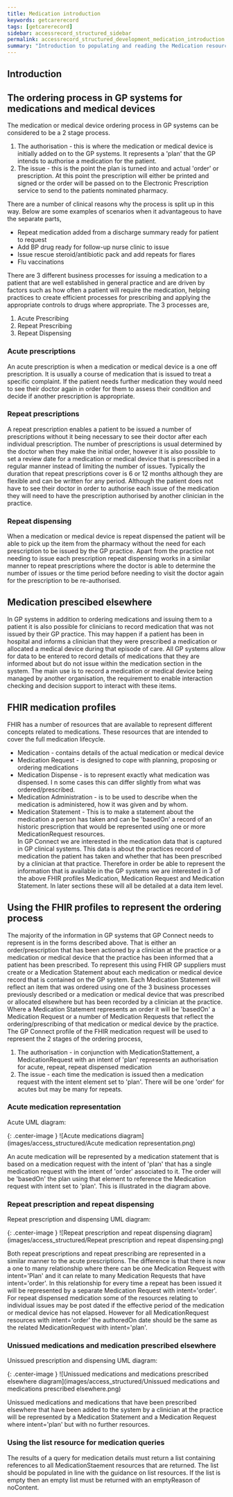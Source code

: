 ```yaml
---
title: Medication introduction
keywords: getcarerecord
tags: [getcarerecord]
sidebar: accessrecord_structured_sidebar
permalink: accessrecord_structured_development_medication_introduction.html
summary: "Introduction to populating and reading the Medication resource"
---
```


## Introduction ##

## The ordering process in GP systems for medications and medical devices 
The medication  or medical device ordering process in GP systems can be considered to be a 2 stage process.
1. The authorisation - this is where the medication or medical device is initially added on to the GP systems. It represents a 'plan' that the GP intends to authorise a medication for the patient.
2. The issue - this is the point the plan is turned into and actual 'order' or prescription. At this point the prescription will either be printed and signed or the order will be passed on to the Electronic Prescription service to send to the patients nominated pharmacy.

There are a number of clinical reasons why the process is split up in this way. Below are some examples of scenarios when it advantageous to have the separate parts,
* Repeat medication added from a discharge summary ready for patient to request 
* Add BP drug ready for follow-up nurse clinic to issue
* Issue rescue steroid/antibiotic pack and add repeats for flares 
* Flu vaccinations

There are 3 different business processes for issuing a medication to a patient that are well established in general practice and are driven by factors such as how often a patient will require the medication, helping practices to create efficient processes for prescribing and applying the appropriate controls to drugs where appropriate. The 3 processes are,
 1. Acute Prescribing
 2. Repeat Prescribing
 3. Repeat Dispensing
 
### Acute prescriptions ###
An acute prescription is when a medication or medical device is a one off prescription. It is usually a course of medication that is issued to treat a specific complaint. 
If the patient needs further medication they would need to see their doctor again in order for them to assess their condition and decide if another prescription is appropriate.

### Repeat prescriptions ###
A repeat prescription enables a patient to be issued a number of prescriptions without it being necessary to see their doctor after each individual prescription. The number of prescriptions is usual determined by the doctor when they make the initial order, however it is also possible to set a review date for a medication or medical device that is prescribed in a regular manner instead of limiting the number of issues. Typically the duration that repeat prescriptions cover is 6 or 12 months although they are flexible and can be written for any period. 
Although the patient does not have to see their doctor in order to authorise each issue of the medication they will need to have the prescription authorised by another clinician in the practice. 

### Repeat dispensing ###
When a medication or medical device is repeat dispensed the patient will be able to pick up the item from the pharmacy without the need for each prescription to be issued by the GP practice.
Apart from the practice not needing to issue each prescription repeat dispensing works in a similar manner to repeat prescriptions where the doctor is able to determine the number of issues or the time period before needing to visit the doctor again for the prescription to be re-authorised.


## Medication prescibed elsewhere ##
In GP systems in addition to ordering medications and issuing them to a patient it is also possible for clinicians to record medication that was not issued by their GP practice. This may happen if a patient has been in hospital and informs a clinician that they were prescribed a medication or allocated a medical device during that episode of care. All GP systems allow for data to be entered to record details of medications that they are informed about but do not issue within the medication section in the system.
The main use is to record a medication or medical device being managed by another organisation, the requirement to enable interaction checking and decision support to interact with these items.

## FHIR medication profiles 
FHIR has a number of resources that are available to represent different concepts related to medications. These resources that are intended to cover the full medication lifecycle.
* Medication - contains details of the actual medication or medical device
* Medication Request - is designed to cope with planning, proposing or ordering medications
* Medication Dispense - is to represent exactly what medication was dispensed. I n some cases this can differ slightly from what was ordered/prescribed.
* Medication Administration - is to be used to describe when the medication is administered, how it was given and by whom.
* Medication Statement - This is to make a statement about the medication a person has taken and can be 'basedOn' a record of an historic prescription that would be represented using one or more MedicationRequest resources.  
In GP Connect we are interested in the medication data that is captured in GP clinical systems. This data is about the practices record of medication the patient has taken and whether that has been prescribed by a clinician at that practice. Therefore in order be able to represent the information that is available in the GP systems we are interested in 3 of the above FHIR profiles Medication, Medication Request and Medication Statement. In later sections these will all be detailed at a data item level.

## Using the FHIR profiles to represent the ordering process
The majority of the information in GP systems that GP Connect needs to represent is in the forms described above. That is either an order/prescription that has been actioned by a clinician at the practice or a medication or medical device that the practice has been informed that a patient has been prescribed. To represent this using FHIR GP suppliers must create  or a Medication Statement about each medication or medical device record that is contained on the GP system. Each Medication Statement will reflect an item that was ordered using one of the 3 business processes previously described or a medication or medical device that was prescribed or allocated elsewhere but has been recorded by a clinician at the practice. 
Where a Medication Statement represents an order it will be 'basedOn' a Medication Request or a number of Medication Requests that reflect the ordering/prescribing of that medication or medical device by the practice. 
The GP Connect profile of the FHIR medication request will be used to represent the 2 stages of the ordering process, 
1. The authorisation - in conjunction with MedicationStattement, a MedicationRequest with an intent of 'plan' represents an authorisation for acute, repeat, repeat dispensed medication
2. The issue - each time the medication is issued then a medication request with the intent element set to 'plan'. There will be one 'order' for acutes but may be many for repeats.

### Acute medication representation ###
Acute UML diagram:

{: .center-image }
![Acute medications diagram](images/access_structured/Acute medication representation.png)

An acute medication will be represented by a medication statement that is based on a medication request with the intent of 'plan' that has a single medication request with the intent of 'order' associated to it. The order will be 'basedOn' the plan using that element to reference the Medication request with intent set to 'plan'. This is illustrated in the diagram above.

### Repeat prescription and repeat dispensing ###
Repeat prescription and dispensing UML diagram:

{: .center-image }
![Repeat prescription and repeat dispensing diagram](images/access_structured/Repeat prescription and repeat dispensing.png)

Both repeat prescriptions and repeat prescribing are represented in a similar manner to the acute prescriptions. The difference is that there is now a one to many relationship where there can be one Medication Request with intent='Plan' and it can relate to many Medication Requests that have intent='order'. In this relationship for every time a repeat has been issued it will be represented by a separate Medication Request with intent='order'.
For repeat dispensed medication some of the resources relating to individual issues may be post dated if the effective period of the medication or medical device has not elapsed. However for all MedicationRequest resources with intent='order' the authoredOn date should be the same as the related MedicationRequest with intent='plan'.

### Unissued medications and medication prescribed elsewhere ###
Unissued prescription and dispensing UML diagram:

{: .center-image }
![Unissued medications and medications prescribed elsewhere diagram](images/access_structured/Unissued medications and medications prescribed elsewhere.png)

Unissued medications and medications that have been prescribed elsewhere that have been added to the system by a clinician at the practice will be represented by a Medication Statement and a Medication Request where intent='plan' but with no further resources.

### Using the list resource for medication queries
The results of a query for medication details must return a list containing references to all MedicationStaement resources that are returned. The list should be populated in line with the guidance on list resources. If the list is empty then an empty list must be returned with an emptyReason of noContent.

